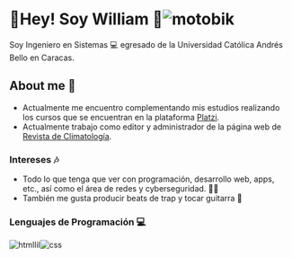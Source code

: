 # 💙Hey! Soy William 💙![motobik](https://user-images.githubusercontent.com/125997854/222017423-6c9c22d3-ca36-4c88-a80d-f0130fb4b49b.gif)


Soy Ingeniero en Sistemas 💻 egresado de la Universidad Católica Andrés Bello en Caracas.

## About me 🐻
* Actualmente me encuentro complementando mis estudios realizando los cursos que se encuentran en la plataforma [Platzi](https://platzi.com/home "Platzi").
* Actualmente trabajo como editor y administrador de la página web de [Revista de Climatología](https://rclimatol.eu/ "Revista de Climatología").

### Intereses 🎶
* Todo lo que tenga que ver con programación, desarrollo web, apps, etc., así como el área de redes y cyberseguridad. 🕵️‍♀️
* También me gusta producir beats de trap y tocar guitarra 🎸

### Lenguajes de Programación 💻
![htmllil](https://user-images.githubusercontent.com/125997854/222015318-0698da17-e199-4600-8d5c-55280eda8c6f.png)![css](https://user-images.githubusercontent.com/125997854/222018016-4d223f5b-a6fb-47eb-9cee-3a42ac3ecc46.png)


